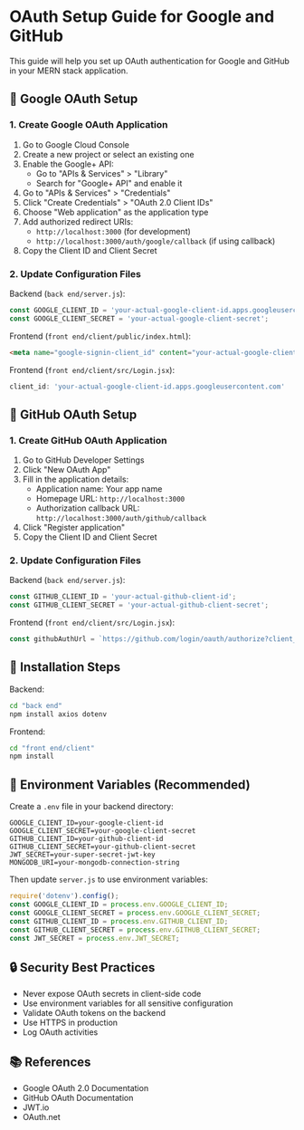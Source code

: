# OAuth Setup Guide for Google and GitHub

This guide will help you set up OAuth authentication for Google and GitHub in your MERN stack application.

## 🔐 Google OAuth Setup

### 1. Create Google OAuth Application

1. Go to Google Cloud Console
2. Create a new project or select an existing one
3. Enable the Google+ API:
   - Go to "APIs & Services" > "Library"
   - Search for "Google+ API" and enable it
4. Go to "APIs & Services" > "Credentials"
5. Click "Create Credentials" > "OAuth 2.0 Client IDs"
6. Choose "Web application" as the application type
7. Add authorized redirect URIs:
   - `http://localhost:3000` (for development)
   - `http://localhost:3000/auth/google/callback` (if using callback)
8. Copy the Client ID and Client Secret

### 2. Update Configuration Files

Backend (`back end/server.js`):
```javascript
const GOOGLE_CLIENT_ID = 'your-actual-google-client-id.apps.googleusercontent.com';
const GOOGLE_CLIENT_SECRET = 'your-actual-google-client-secret';
```

Frontend (`front end/client/public/index.html`):
```html
<meta name="google-signin-client_id" content="your-actual-google-client-id.apps.googleusercontent.com">
```

Frontend (`front end/client/src/Login.jsx`):
```javascript
client_id: 'your-actual-google-client-id.apps.googleusercontent.com'
```

## 🐙 GitHub OAuth Setup

### 1. Create GitHub OAuth Application

1. Go to GitHub Developer Settings
2. Click "New OAuth App"
3. Fill in the application details:
   - Application name: Your app name
   - Homepage URL: `http://localhost:3000`
   - Authorization callback URL: `http://localhost:3000/auth/github/callback`
4. Click "Register application"
5. Copy the Client ID and Client Secret

### 2. Update Configuration Files

Backend (`back end/server.js`):
```javascript
const GITHUB_CLIENT_ID = 'your-actual-github-client-id';
const GITHUB_CLIENT_SECRET = 'your-actual-github-client-secret';
```

Frontend (`front end/client/src/Login.jsx`):
```javascript
const githubAuthUrl = `https://github.com/login/oauth/authorize?client_id=your-actual-github-client-id&scope=user:email&redirect_uri=${encodeURIComponent(window.location.origin)}`;
```

## 🚀 Installation Steps

Backend:
```bash
cd "back end"
npm install axios dotenv
```

Frontend:
```bash
cd "front end/client"
npm install
```

## 🔧 Environment Variables (Recommended)

Create a `.env` file in your backend directory:
```env
GOOGLE_CLIENT_ID=your-google-client-id
GOOGLE_CLIENT_SECRET=your-google-client-secret
GITHUB_CLIENT_ID=your-github-client-id
GITHUB_CLIENT_SECRET=your-github-client-secret
JWT_SECRET=your-super-secret-jwt-key
MONGODB_URI=your-mongodb-connection-string
```

Then update `server.js` to use environment variables:
```javascript
require('dotenv').config();
const GOOGLE_CLIENT_ID = process.env.GOOGLE_CLIENT_ID;
const GOOGLE_CLIENT_SECRET = process.env.GOOGLE_CLIENT_SECRET;
const GITHUB_CLIENT_ID = process.env.GITHUB_CLIENT_ID;
const GITHUB_CLIENT_SECRET = process.env.GITHUB_CLIENT_SECRET;
const JWT_SECRET = process.env.JWT_SECRET;
```

## 🔒 Security Best Practices

- Never expose OAuth secrets in client-side code
- Use environment variables for all sensitive configuration
- Validate OAuth tokens on the backend
- Use HTTPS in production
- Log OAuth activities

## 📚 References

- Google OAuth 2.0 Documentation
- GitHub OAuth Documentation
- JWT.io
- OAuth.net
